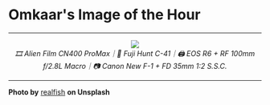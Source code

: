 # Omkaar's Image of the Hour

---

<div align="center">

<a href="https://unsplash.com/photos/a-taxi-and-scooter-cross-a-zebra-crossing-jGcgl4-FcPI">
  <img src="https://images.unsplash.com/photo-1752352343628-5067de7bb84f?crop=entropy&cs=tinysrgb&fit=max&fm=jpg&ixid=M3w3NjA2Nzh8MHwxfHJhbmRvbXx8fHx8fHx8fDE3NTM1MDYwMDB8&ixlib=rb-4.1.0&q=80&w=1080" style="max-width:100%; height:auto;">
</a>

<br>
<i>🎞️ Alien Film CN400 ProMax｜🧪 Fuji Hunt C-41｜🖨️ EOS R6 + RF 100mm f/2.8L Macro｜📷 Canon New F-1 + FD 35mm 1:2 S.S.C.</i>

</div>

---

**Photo by** [realfish](https://unsplash.com/@realfish) **on Unsplash**
